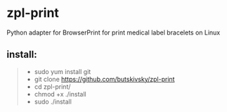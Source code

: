 # zpl-print
Python adapter for BrowserPrint for print medical label bracelets on Linux
## install:
  >- sudo yum install git
  >- git clone https://github.com/butskivsky/zpl-print
  >- cd zpl-print/
  >- chmod +x ./install 
  >- sudo ./install 